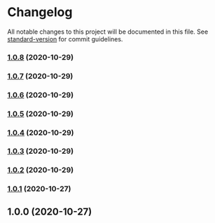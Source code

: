 # Changelog

All notable changes to this project will be documented in this file. See [standard-version](https://github.com/conventional-changelog/standard-version) for commit guidelines.

### [1.0.8](https://github.com/hectorlopezv/tribe_lib/compare/v1.0.7...v1.0.8) (2020-10-29)

### [1.0.7](https://github.com/hectorlopezv/tribe_lib/compare/v1.0.6...v1.0.7) (2020-10-29)

### [1.0.6](https://github.com/hectorlopezv/tribe_lib/compare/v1.0.5...v1.0.6) (2020-10-29)

### [1.0.5](https://github.com/hectorlopezv/tribe_lib/compare/v1.0.4...v1.0.5) (2020-10-29)

### [1.0.4](https://github.com/hectorlopezv/tribe_lib/compare/v1.0.3...v1.0.4) (2020-10-29)

### [1.0.3](https://github.com/hectorlopezv/tribe_lib/compare/v1.0.2...v1.0.3) (2020-10-29)

### [1.0.2](https://github.com/hectorlopezv/tribe_lib/compare/v1.0.1...v1.0.2) (2020-10-29)

### [1.0.1](https://github.com/hectorlopezv/tribe_lib/compare/v1.0.0...v1.0.1) (2020-10-27)

## 1.0.0 (2020-10-27)
